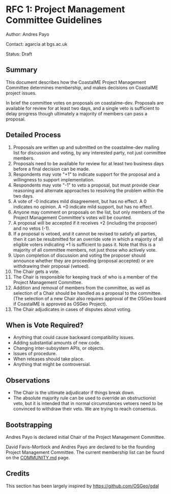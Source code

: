 # RFC 1: Project Management Committee Guidelines

Author: Andres Payo

Contact: agarcia at bgs.ac.uk

Status: Draft

## Summary

This document describes how the CoastalME Project Management Committee determines membership, and makes decisions on CoastalME project issues.

In brief the committee votes on proposals on coastalme-dev. Proposals are available for review for at least two days, and a single veto is
sufficient to delay progress though ultimately a majority of members can pass a proposal.

## Detailed Process

1.  Proposals are written up and submitted on the coastalme-dev mailing list for discussion and voting, by any interested party, not just committee members.
2.  Proposals need to be available for review for at least two business days before a final decision can be made.
3.  Respondents may vote "+1" to indicate support for the proposal and a willingness to support implementation.
4.  Respondents may vote "-1" to veto a proposal, but must provide clear reasoning and alternate approaches to resolving the problem within the two days.
5.  A vote of -0 indicates mild disagreement, but has no effect. A 0 indicates no opinion. A +0 indicate mild support, but has no effect. 
6.  Anyone may comment on proposals on the list, but only members of the Project Management Committee's votes will be counted.
7.  A proposal will be accepted if it receives +2 (including the proposer) and no vetos (-1).
8.  If a proposal is vetoed, and it cannot be revised to satisfy all parties, then it can be resubmitted for an override vote in which a majority of all eligible voters indicating +1 is sufficient to pass it. Note that this is a majority of all committee members, not just those who actively vote.
9.  Upon completion of discussion and voting the proposer should announce whether they are proceeding (proposal accepted) or are withdrawing their proposal (vetoed).
10. The Chair gets a vote.
11. The Chair is responsible for keeping track of who is a member of the Project Management Committee.
12. Addition and removal of members from the committee, as well as selection of a Chair should be handled as a proposal to the committee. (The selection of a new Chair also requires approval of the OSGeo board if CoastalME is approved as OSGeo Project).
13. The Chair adjudicates in cases of disputes about voting.

## When is Vote Required?

-  Anything that could cause backward compatibility issues.
-  Adding substantial amounts of new code.
-  Changing inter-subsystem APIs, or objects.
-  Issues of procedure.
-  When releases should take place.
-  Anything that might be controversial.

## Observations

-  The Chair is the ultimate adjudicator if things break down.
-  The absolute majority rule can be used to override an obstructionist
   veto, but it is intended that in normal circumstances vetoers need to
   be convinced to withdraw their veto. We are trying to reach
   consensus.

## Bootstrapping

Andres Payo is declared initial Chair of the Project Management Committee.

David Favis-Mortlock and Andres Payo are declared to be the founding Project Management Committee. The current membership list can be found on the [COMMUNITY.md](../COMMUNITY.md) page.

## Credits

This section has been largely inspired by https://github.com/OSGeo/gdal